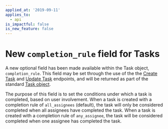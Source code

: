 ```yaml
---
applied_at: '2019-09-11'
applies_to:
  - api
is_impactful: false
is_new_feature: false
---
```

# New `completion_rule` field for Tasks

A new optional field has been made available within the Task object,
`completion_rule`. This field may be set through the use of the the
[Create Task](endpoint://post-tasks) and [Update Task](endpoint://put-tasks-id)
endpoints, and will be returned as part of the standard
[Task object](endpoint://resources/task/).

The purpose of this field is to set the conditions under which a task is
completed, based on user involvement. When a task is created with a completion
rule of `all_assignees` (default), the task will only be considered completed
when all assignees have completed the task. When a task is created with a
completion rule of `any_assignee`, the task will be considered completed when
one assignee has completed the task.
